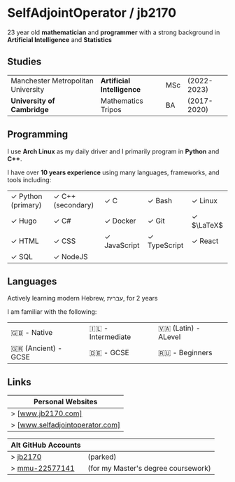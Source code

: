 # SelfAdjointOperator / jb2170

23 year old **mathematician** and **programmer** with a strong background in **Artificial Intelligence** and **Statistics**

## Studies

|                                    |                             |      |             |
| -                                  | -                           | -    | -           |
| Manchester Metropolitan University | **Artificial Intelligence** | MSc  | (2022-2023) |
| **University of Cambridge**        | Mathematics Tripos          | BA   | (2017-2020) |

## Programming
I use **Arch Linux** as my daily driver and I primarily program in **Python** and **C++**.

I have over **10 years experience** using many languages, frameworks, and tools including:

|                    |                   |              |              |            |
| -                  | -                 | -            | -            | -          |
| ✓ Python (primary) | ✓ C++ (secondary) | ✓ C          | ✓ Bash       | ✓ Linux    |
| ✓ Hugo             | ✓ C#              | ✓ Docker     | ✓ Git        | ✓ $\LaTeX$ |
| ✓ HTML             | ✓ CSS             | ✓ JavaScript | ✓ TypeScript | ✓ React    |
| ✓ SQL              | ✓ NodeJS          |              |              |            |

## Languages

Actively learning modern Hebrew, עברית, for 2 years

I am familiar with the following:

|                     |                   |                        |
| -                   | -                 | -                      |
| 🇬🇧 - Native         | 🇮🇱 - Intermediate | 🇻🇦 (Latin) - ALevel    |
| 🇬🇷 (Ancient) - GCSE | 🇩🇪 - GCSE         | 🇷🇺         - Beginners |

## Links

| Personal Websites               |
| -                               |
| > [www.jb2170.com]              |
| > [www.selfadjointoperator.com] |

| Alt GitHub Accounts                   |                                     |
| -                                     | -                                   |
| > [jb2170][github-jb2170]             | (parked)                            |
| > [mmu-22577141][github-mmu-22577141] | (for my Master's degree coursework) |

[github-jb2170]: https://github.com/jb2170
[github-mmu-22577141]: https://github.com/mmu-22577141

[www.jb2170.com]: https://www.jb2170.com/
[www.selfadjointoperator.com]: https://www.selfadjointoperator.com/
